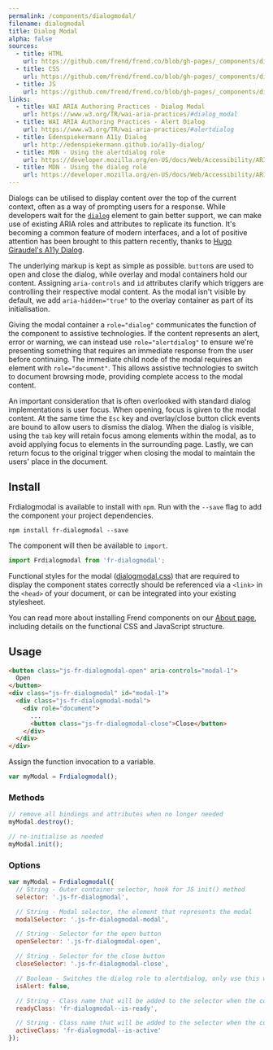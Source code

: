 ```yaml
---
permalink: /components/dialogmodal/
filename: dialogmodal
title: Dialog Modal
alpha: false
sources:
  - title: HTML
    url: https://github.com/frend/frend.co/blob/gh-pages/_components/dialogmodal/dialogmodal.html
  - title: CSS
    url: https://github.com/frend/frend.co/blob/gh-pages/_components/dialogmodal/dialogmodal.css
  - title: JS
    url: https://github.com/frend/frend.co/blob/gh-pages/_components/dialogmodal/dialogmodal.js
links:
  - title: WAI ARIA Authoring Practices - Dialog Modal
    url: https://www.w3.org/TR/wai-aria-practices/#dialog_modal
  - title: WAI ARIA Authoring Practices - Alert Dialog
    url: https://www.w3.org/TR/wai-aria-practices/#alertdialog
  - title: Edenspiekermann A11y Dialog
    url: http://edenspiekermann.github.io/a11y-dialog/
  - title: MDN - Using the alertdialog role
    url: https://developer.mozilla.org/en-US/docs/Web/Accessibility/ARIA/ARIA_Techniques/Using_the_alertdialog_role
  - title: MDN - Using the dialog role
    url: https://developer.mozilla.org/en-US/docs/Web/Accessibility/ARIA/ARIA_Techniques/Using_the_dialog_role
---
```


Dialogs can be utilised to display content over the top of the current context, often as a way of prompting users for a response. While developers wait for the [`dialog`](https://developer.mozilla.org/en/docs/Web/HTML/Element/dialog) element to gain better support, we can make use of existing ARIA roles and attributes to replicate its function. It's becoming a common feature of modern interfaces, and a lot of positive attention has been brought to this pattern recently, thanks to [Hugo Giraudel's A11y Dialog](http://dev.edenspiekermann.com/2016/02/11/introducing-accessible-modal-dialog/).

The underlying markup is kept as simple as possible. `button`s are used to open and close the dialog, while overlay and modal containers hold our content. Assigning `aria-controls` and `id` attributes clarify which triggers are controlling their respective modal content. As the modal isn't visible by default, we add `aria-hidden="true"` to the overlay container as part of its initialisation.

Giving the modal container a `role="dialog"` communicates the function of the component to assistive technologies. If the content represents an alert, error or warning, we can instead use `role="alertdialog"` to ensure we're presenting something that requires an immediate response from the user before continuing. The immediate child node of the modal requires an element with `role="document"`. This allows assistive technologies to switch to document browsing mode, providing complete access to the modal content.

An important consideration that is often overlooked with standard dialog implementations is user focus. When opening, focus is given to the modal content. At the same time the `Esc` key and overlay/close button click events are bound to allow users to dismiss the dialog. When the dialog is visible, using the `tab` key will retain focus among elements within the modal, as to avoid applying focus to elements in the surrounding page. Lastly, we can return focus to the original trigger when closing the modal to maintain the users' place in the document.


## Install

Frdialogmodal is available to install with `npm`. Run with the `--save` flag to add the component your project dependencies.

~~~
npm install fr-dialogmodal --save
~~~

The component will then be available to `import`.

~~~ js
import Frdialogmodal from 'fr-dialogmodal';
~~~

Functional styles for the modal ([dialogmodal.css](https://raw.githubusercontent.com/frend/frend.co/gh-pages/_components/dialogmodal/dialogmodal.css)) that are required to display the component states correctly should be referenced via a `<link>` in the `<head>` of your document, or can be integrated into your existing stylesheet.

You can read more about installing Frend components on our [About page](http://frend.co/about/), including details on the functional CSS and JavaScript structure.

## Usage

~~~ html
<button class="js-fr-dialogmodal-open" aria-controls="modal-1">
  Open
</button>
<div class="js-fr-dialogmodal" id="modal-1">
  <div class="js-fr-dialogmodal-modal">
    <div role="document">
      ...
      <button class="js-fr-dialogmodal-close">Close</button>
    </div>
  </div>
</div>
~~~

Assign the function invocation to a variable.

~~~ js
var myModal = Frdialogmodal();
~~~

### Methods

~~~ js
// remove all bindings and attributes when no longer needed
myModal.destroy();

// re-initialise as needed
myModal.init();
~~~

### Options

~~~ js
var myModal = Frdialogmodal({
  // String - Outer container selector, hook for JS init() method
  selector: '.js-fr-dialogmodal',

  // String - Modal selector, the element that represents the modal
  modalSelector: '.js-fr-dialogmodal-modal',

  // String - Selector for the open button
  openSelector: '.js-fr-dialogmodal-open',

  // String - Selector for the close button
  closeSelector: '.js-fr-dialogmodal-close',

  // Boolean - Switches the dialog role to alertdialog, only use this when representing an alert, error or warning
  isAlert: false,

  // String - Class name that will be added to the selector when the component has been initialised
  readyClass: 'fr-dialogmodal--is-ready',

  // String - Class name that will be added to the selector when the component is active
  activeClass: 'fr-dialogmodal--is-active'
});
~~~